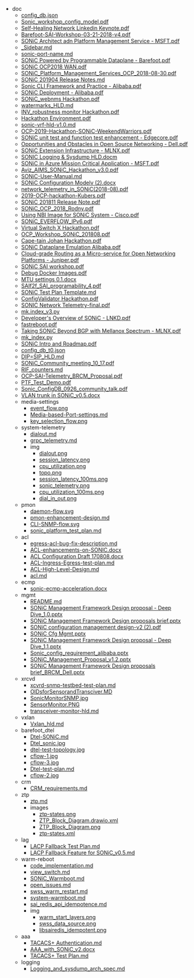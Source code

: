 - doc
  - [config_db.json](./doc/config_db.json)
  - [Sonic_workshop_config_model.pdf](./doc/Sonic_workshop_config_model.pdf)
  - [Self-Healing Network Linkedin Keynote.pdf](./doc/Self-Healing%20Network%20Linkedin%20Keynote.pdf)
  - [Barefoot-SAI-Workshop-03-21-2018-v4.pdf](./doc/Barefoot-SAI-Workshop-03-21-2018-v4.pdf)
  - [SONiC Architect adn Platform Management Service - MSFT.pdf](./doc/SONiC Architect%20adn%20Platform Management%20Service%20-%20MSFT.pdf)
  - [_Sidebar.md](./doc/_Sidebar.md)
  - [sonic-port-name.md](./doc/sonic-port-name.md)
  - [SONiC Powered by Programmable Dataplane - Barefoot.pdf](./doc/SONiC%20Powered%20by%20Programmable%20Dataplane%20-%20Barefoot.pdf)
  - [SONiC OCP2018 WAN.pdf](./doc/SONiC%20OCP2018%20WAN.pdf)
  - [SONiC_Platform_Management_Services_OCP_2018-08-30.pdf](./doc/SONiC_Platform_Management_Services_OCP_2018-08-30.pdf)
  - [SONiC 201904 Release Notes.md](./doc/SONiC%20201904%20Release%20Notes.md)
  - [Sonic CLI Framework and Practice - Alibaba.pdf](./doc/Sonic%20CLI%20Framework%20and%20Practice%20-%20Alibaba.pdf)
  - [SONiC Deployment - Alibaba.pdf](./doc/SONiC%20Deployment%20-%20Alibaba.pdf)
  - [SONiC_webnms Hackathon.pdf](./doc/SONiC_webnms%20Hackathon.pdf)
  - [watermarks_HLD.md](./doc/watermarks_HLD.md)
  - [INV_robustness monitor Hackathon.pdf](./doc/INV_robustness%20monitor%20Hackathon.pdf)
  - [Hackathon Environment.pdf](./doc/Hackathon%20Environment.pdf)
  - [sonic-vrf-hld-v1.0.md](./doc/sonic-vrf-hld-v1.0.md)
  - [OCP-2019-Hackathon-SONiC-WeekendWarriors.pdf](./doc/OCP-2019-Hackathon-SONiC-WeekendWarriors.pdf)
  - [SONiC unit test and function test enhancement - Edgecore.pdf](./doc/SONiC%20unit%20test%20and%20function%20test%20enhancement%20-%20Edgecore.pdf)
  - [Opportunities and Obstacles in Open Source Networking - Dell.pdf](./doc/Opportunities%20and%20Obstacles%20in%20Open%20Source%20Networking%20-%20Dell.pdf)
  - [SONiC Extension Infrastructure - MLNX.pdf](./doc/SONiC%20Extension%20Infrastructure%20-%20MLNX.pdf)
  - [SONIC Logging & Sysdump HLD.docm](./doc/SONIC%20Logging%20&%20Sysdump%20HLD.docm)
  - [SONiC in Azure Mission Critical Application - MSFT.pdf](./doc/SONiC%20in%20Azure%20Mission%20Critical%20Application%20-%20MSFT.pdf)
  - [Aviz_AIMS_SONiC_Hackathon_v3.0.pdf](./doc/Aviz_AIMS_SONiC_Hackathon_v3.0.pdf)
  - [SONiC-User-Manual.md](./doc/SONiC-User-Manual.md)
  - [SONiC Configuration Modelv (2).docx](./doc/SONiC%20Configuration%20Modelv%20(2).docx)
  - [network_telemetry_in_SONiC(2018-08).pdf](./doc/network_telemetry_in_SONiC(2018-08).pdf)
  - [2019-OCP-hackathon-Kubers.pdf](./doc/2019-OCP-hackathon-Kubers.pdf)
  - [SONiC 201811 Release Note.pdf](./doc/SONiC%20201811%20Release%20Note.pdf)
  - [SONiC_OCP_2018_Rodny.pdf](./doc/SONiC_OCP_2018_Rodny.pdf)
  - [Using NBI Image for SONiC System - Cisco.pdf](./doc/Using%20NBI%20Image%20for%20SONiC%20System%20-%20Cisco.pdf)
  - [SONiC_EVERFLOW_IPv6.pdf](./doc/SONiC_EVERFLOW_IPv6.pdf)
  - [Virtual Switch X Hackathon.pdf](./doc/Virtual%20Switch%20X%20Hackathon.pdf)
  - [OCP_Workshop_SONiC_201808.pdf](./doc/OCP_Workshop_SONiC_201808.pdf)
  - [Cape-tain Johan Hackathon.pdf](./doc/Cape-tain%20Johan%20Hackathon.pdf)
  - [SONiC Dataplane Emulation Alibaba.pdf](./doc/SONiC%20Dataplane%20Emulation%20Alibaba.pdf)
  - [Cloud-grade Routing as a Micro-service for Open Networking Platforms - Juniper.pdf](./doc/Cloud-grade%20Routing%20as%20a%20Micro-service%20for%20Open%20Networking%20Platforms%20-%20Juniper.pdf)
  - [SONiC SAI workshop.pdf](./doc/SONiC%20SAI%20workshop.pdf)
  - [Debug Docker Images.pdf](./doc/Debug%20Docker%20Images.pdf)
  - [MTU settings 0.1.docx](./doc/MTU%20settings%200.1.docx)
  - [SAIf2f_SAI_programability_4.pdf](./doc/SAIf2f_SAI_programability_4.pdf)
  - [SONiC Test Plan Template.md](./doc/SONiC%20Test%20Plan%20Template.md)
  - [ConfigValidator Hackathon.pdf](./doc/ConfigValidator%20Hackathon.pdf)
  - [SONIC Network Telemetry-final.pdf](./doc/SONIC%20Network%20Telemetry-final.pdf)
  - [mk.index_v3.py](./doc/mk.index_v3.py)
  - [Developer's Overview of SONiC - LNKD.pdf](./doc/Developer's%20Overview%20of%20SONiC%20-%20LNKD.pdf)
  - [fastreboot.pdf](./doc/fastreboot.pdf)
  - [Taking SONiC Beyond BGP with Mellanox Spectrum - MLNX.pdf](./doc/Taking%20SONiC%20Beyond%20BGP%20with%20Mellanox%20Spectrum%20-%20MLNX.pdf)
  - [mk_index.py](./doc/mk_index.py)
  - [SONiC Intro and Roadmap.pdf](./doc/SONiC%20Intro%20and%20Roadmap.pdf)
  - [config_db_t0.json](./doc/config_db_t0.json)
  - [DIP=SIP_HLD.md](./doc/DIP=SIP_HLD.md)
  - [SONiC_Community_meeting_10_17.pdf](./doc/SONiC_Community_meeting_10_17.pdf)
  - [RIF_counters.md](./doc/RIF_counters.md)
  - [OCP-SAI-Telemetry_BRCM_Proposal.pdf](./doc/OCP-SAI-Telemetry_BRCM_Proposal.pdf)
  - [PTF_Test_Demo.pdf](./doc/PTF_Test_Demo.pdf)
  - [Sonic_ConfigDB_0926_community_talk.pdf](./doc/Sonic_ConfigDB_0926_community_talk.pdf)
  - [VLAN trunk in SONiC_v0.5.docx](./doc/VLAN%20trunk%20in%20SONiC_v0.5.docx)
  - media-settings
    - [event_flow.png](./doc/media-settings/event_flow.png)
    - [Media-based-Port-settings.md](./doc/media-settings/Media-based-Port-settings.md)
    - [key_selection_flow.png](./doc/media-settings/key_selection_flow.png)
  - system-telemetry
    - [dialout.md](./doc/system-telemetry/dialout.md)
    - [grpc_telemetry.md](./doc/system-telemetry/grpc_telemetry.md)
    - img
      - [dialout.png](./doc/system-telemetry/img/dialout.png)
      - [session_latency.png](./doc/system-telemetry/img/session_latency.png)
      - [cpu_utilization.png](./doc/system-telemetry/img/cpu_utilization.png)
      - [topo.png](./doc/system-telemetry/img/topo.png)
      - [session_latency_100ms.png](./doc/system-telemetry/img/session_latency_100ms.png)
      - [sonic_telemetry.png](./doc/system-telemetry/img/sonic_telemetry.png)
      - [cpu_utilization_100ms.png](./doc/system-telemetry/img/cpu_utilization_100ms.png)
      - [dial_in_out.png](./doc/system-telemetry/img/dial_in_out.png)
  - pmon
    - [daemon-flow.svg](./doc/pmon/daemon-flow.svg)
    - [pmon-enhancement-design.md](./doc/pmon/pmon-enhancement-design.md)
    - [CLI-SNMP-flow.svg](./doc/pmon/CLI-SNMP-flow.svg)
    - [sonic_platform_test_plan.md](./doc/pmon/sonic_platform_test_plan.md)
  - acl
    - [egress-acl-bug-fix-description.md](./doc/acl/egress-acl-bug-fix-description.md)
    - [ACL-enhancements-on-SONIC.docx](./doc/acl/ACL-enhancements-on-SONIC.docx)
    - [ACL Configuration Draft 170808.docx](./doc/acl/ACL%20Configuration%20Draft%20170808.docx)
    - [ACL-Ingress-Egress-test-plan.md](./doc/acl/ACL-Ingress-Egress-test-plan.md)
    - [ACL-High-Level-Design.md](./doc/acl/ACL-High-Level-Design.md)
    - [acl.md](./doc/acl/acl.md)
  - ecmp
    - [sonic-ecmp-acceleration.docx](./doc/ecmp/sonic-ecmp-acceleration.docx)
  - mgmt
    - [README.md](./doc/mgmt/README.md)
    - [SONiC Management Framework Design proposal - Deep Dive_1.0.pptx](./doc/mgmt/SONiC%20Management%20Framework%20Design%20proposal%20-%20Deep%20Dive_1.0.pptx)
    - [SONiC Management Framework Design proposals brief.pptx](./doc/mgmt/SONiC%20Management%20Framework%20Design%20proposals%20brief.pptx)
    - [SONiC configuration management design-v2 (2).pdf](./doc/mgmt/SONiC%20configuration%20management%20design-v2%20(2).pdf)
    - [SONiC Cfg Mgmt.pptx](./doc/mgmt/SONiC%20Cfg%20Mgmt.pptx)
    - [SONiC Management Framework Design proposal - Deep Dive_1.1.pptx](./doc/mgmt/SONiC%20Management%20Framework%20Design%20proposal%20-%20Deep%20Dive_1.1.pptx)
    - [Sonic_config_requirement_alibaba.pptx](./doc/mgmt/Sonic_config_requirement_alibaba.pptx)
    - [SONiC_Management_Proposal_v1.2.pptx](./doc/mgmt/SONiC_Management_Proposal_v1.2.pptx)
    - [SONiC Management Framework Design proposals brief_BRCM_Dell.pptx](./doc/mgmt/SONiC%20Management%20Framework%20Design%20proposals%20brief_BRCM_Dell.pptx)
  - xrcvd
    - [xcvrd-snmp-testbed-test-plan.md](./doc/xrcvd/xcvrd-snmp-testbed-test-plan.md)
    - [OIDsforSensorandTransciver.MD](./doc/xrcvd/OIDsforSensorandTransciver.MD)
    - [SonicMonitorSNMP.jpg](./doc/xrcvd/SonicMonitorSNMP.jpg)
    - [SensorMonitor.PNG](./doc/xrcvd/SensorMonitor.PNG)
    - [transceiver-monitor-hld.md](./doc/xrcvd/transceiver-monitor-hld.md)
  - vxlan
    - [Vxlan_hld.md](./doc/vxlan/Vxlan_hld.md)
  - barefoot_dtel
    - [Dtel-SONiC.md](./doc/barefoot_dtel/Dtel-SONiC.md)
    - [Dtel_sonic.jpg](./doc/barefoot_dtel/Dtel_sonic.jpg)
    - [dtel-test-topology.jpg](./doc/barefoot_dtel/dtel-test-topology.jpg)
    - [cflow-1.jpg](./doc/barefoot_dtel/cflow-1.jpg)
    - [cflow-3.jpg](./doc/barefoot_dtel/cflow-3.jpg)
    - [Dtel-test-plan.md](./doc/barefoot_dtel/Dtel-test-plan.md)
    - [cflow-2.jpg](./doc/barefoot_dtel/cflow-2.jpg)
  - crm
    - [CRM_requirements.md](./doc/crm/CRM_requirements.md)
  - ztp
    - [ztp.md](./doc/ztp/ztp.md)
    - images
      - [ztp-states.png](./doc/ztp/images/ztp-states.png)
      - [ZTP_Block_Diagram.drawio.xml](./doc/ztp/images/ZTP_Block_Diagram.drawio.xml)
      - [ZTP_Block_Diagram.png](./doc/ztp/images/ZTP_Block_Diagram.png)
      - [ztp-states.xml](./doc/ztp/images/ztp-states.xml)
  - lag
    - [LACP Fallback Test Plan.md](./doc/lag/LACP%20Fallback%20Test%20Plan.md)
    - [LACP Fallback Feature for SONiC_v0.5.md](./doc/lag/LACP%20Fallback%20Feature%20for%20SONiC_v0.5.md)
  - warm-reboot
    - [code_implementation.md](./doc/warm-reboot/code_implementation.md)
    - [view_switch.md](./doc/warm-reboot/view_switch.md)
    - [SONiC_Warmboot.md](./doc/warm-reboot/SONiC_Warmboot.md)
    - [open_issues.md](./doc/warm-reboot/open_issues.md)
    - [swss_warm_restart.md](./doc/warm-reboot/swss_warm_restart.md)
    - [system-warmboot.md](./doc/warm-reboot/system-warmboot.md)
    - [sai_redis_api_idempotence.md](./doc/warm-reboot/sai_redis_api_idempotence.md)
    - img
      - [warm_start_layers.png](./doc/warm-reboot/img/warm_start_layers.png)
      - [swss_data_source.png](./doc/warm-reboot/img/swss_data_source.png)
      - [libsairedis_idempotent.png](./doc/warm-reboot/img/libsairedis_idempotent.png)
  - aaa
    - [TACACS+ Authentication.md](./doc/aaa/TACACS+%20Authentication.md)
    - [AAA_with_SONiC_v2.docx](./doc/aaa/AAA_with_SONiC_v2.docx)
    - [TACACS+ Test Plan.md](./doc/aaa/TACACS+%20Test%20Plan.md)
  - logging
    - [Logging_and_sysdump_arch_spec.md](./doc/logging/Logging_and_sysdump_arch_spec.md)
